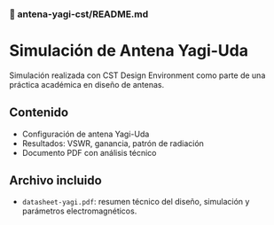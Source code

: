 
### 📡 antena-yagi-cst/README.md


# Simulación de Antena Yagi-Uda

Simulación realizada con CST Design Environment como parte de una práctica académica en diseño de antenas.

## Contenido

- Configuración de antena Yagi-Uda
- Resultados: VSWR, ganancia, patrón de radiación
- Documento PDF con análisis técnico

## Archivo incluido

- `datasheet-yagi.pdf`: resumen técnico del diseño, simulación y parámetros electromagnéticos.


